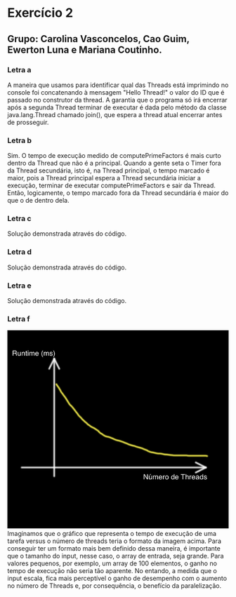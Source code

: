 # Exercício 2
## Grupo: Carolina Vasconcelos, Cao Guim, Ewerton Luna e Mariana Coutinho.

### Letra a
A maneira que usamos para identificar qual das Threads está imprimindo no console foi concatenando à mensagem "Hello Thread!" o valor do ID que é passado no construtor da thread.
A garantia que o programa só irá encerrar após a segunda Thread terminar de executar é dada pelo método da
classe java.lang.Thread chamado join(), que espera a thread atual encerrar antes de prosseguir.

### Letra b
Sim. O tempo de execução medido de computePrimeFactors é mais curto dentro da Thread que não é a principal. Quando a gente seta o Timer fora da Thread secundária, isto é, na Thread principal, o tempo marcado é maior, pois a Thread principal espera a Thread secundária iniciar a execução, terminar de executar computePrimeFactors e sair da Thread.
Então, logicamente, o tempo marcado fora da Thread secundária é maior do que o de dentro dela.

### Letra c
Solução demonstrada através do código.

### Letra d
Solução demonstrada através do código.

### Letra e
Solução demonstrada através do código.

### Letra f
![gráfico](./IMG_059E122FA6B6-1.jpeg) <br />
Imaginamos que o gráfico que representa o tempo de execução de uma tarefa versus o número de threads teria o formato da imagem acima.
Para conseguir ter um formato mais bem definido dessa maneira, é importante que o tamanho do input, nesse caso, o array de entrada, seja grande. Para valores pequenos, por exemplo, um array de 100 elementos, o ganho no tempo de execução não seria tão aparente.
No entando, a medida que o input escala, fica mais perceptível o ganho de desempenho com o aumento no número de Threads e, por consequência, o benefício da paralelização.
